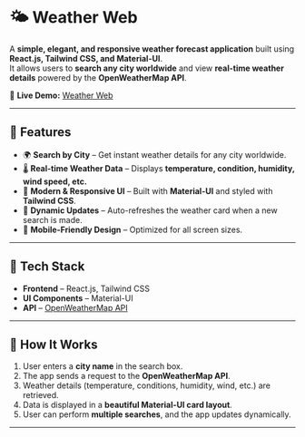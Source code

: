 # 🌤️ Weather Web

A **simple, elegant, and responsive weather forecast application** built using **React.js, Tailwind CSS, and Material-UI**.  
It allows users to **search any city worldwide** and view **real-time weather details** powered by the **OpenWeatherMap API**.  

🔗 **Live Demo:** [Weather Web](https://weather-web-ten-xi.vercel.app/)  

---

## 🚀 Features

- 🌍 **Search by City** – Get instant weather details for any city worldwide.  
- 🌡️ **Real-time Weather Data** – Displays **temperature, condition, humidity, wind speed, etc.**  
- 🎨 **Modern & Responsive UI** – Built with **Material-UI** and styled with **Tailwind CSS**.  
- 🔄 **Dynamic Updates** – Auto-refreshes the weather card when a new search is made.  
- 📱 **Mobile-Friendly Design** – Optimized for all screen sizes.  

---

## 🔧 Tech Stack

- **Frontend** – React.js, Tailwind CSS  
- **UI Components** – Material-UI  
- **API** – [OpenWeatherMap API](https://openweathermap.org/api)  

---

## 🧠 How It Works

1. User enters a **city name** in the search box.  
2. The app sends a request to the **OpenWeatherMap API**.  
3. Weather details (temperature, conditions, humidity, wind, etc.) are retrieved.  
4. Data is displayed in a **beautiful Material-UI card layout**.  
5. User can perform **multiple searches**, and the app updates dynamically.  

---
